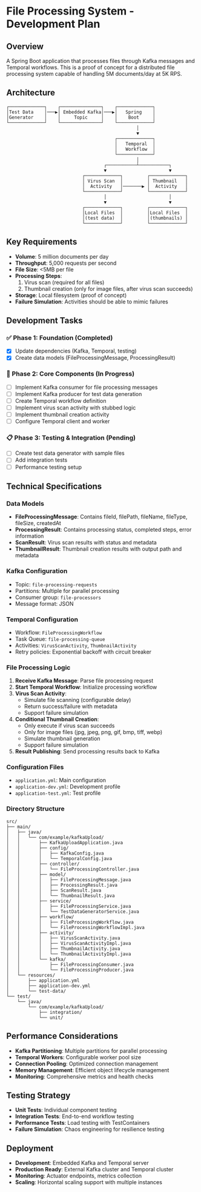# File Processing System - Development Plan

## Overview
A Spring Boot application that processes files through Kafka messages and Temporal workflows. This is a proof of concept for a distributed file processing system capable of handling 5M documents/day at 5K RPS.

## Architecture

```
┌─────────────┐    ┌───────────────┐    ┌─────────────┐
│Test Data    │───▶│ Embedded Kafka│───▶│   Spring    │
│Generator    │    │     Topic     │    │    Boot     │
└─────────────┘    └───────────────┘    └─────────────┘
                                                │
                                                ▼
                                        ┌─────────────┐
                                        │   Temporal  │
                                        │   Workflow  │
                                        └─────────────┘
                                                │
                                    ┌───────────┴───────────┐
                                    ▼                       ▼
                            ┌─────────────┐         ┌─────────────┐
                            │ Virus Scan  │         │ Thumbnail   │
                            │  Activity   │───────▶ │  Activity   │
                            └─────────────┘         └─────────────┘
                                    │                       │
                                    ▼                       ▼
                            ┌─────────────┐         ┌─────────────┐
                            │Local Files  │         │Local Files  │
                            │(test data)  │         │(thumbnails) │
                            └─────────────┘         └─────────────┘
```

## Key Requirements
- **Volume**: 5 million documents per day
- **Throughput**: 5,000 requests per second
- **File Size**: <5MB per file
- **Processing Steps**: 
  1. Virus scan (required for all files)
  2. Thumbnail creation (only for image files, after virus scan succeeds)
- **Storage**: Local filesystem (proof of concept)
- **Failure Simulation**: Activities should be able to mimic failures

## Development Tasks

### ✅ Phase 1: Foundation (Completed)
- [x] Update dependencies (Kafka, Temporal, testing)
- [x] Create data models (FileProcessingMessage, ProcessingResult)

### 🔄 Phase 2: Core Components (In Progress)
- [ ] Implement Kafka consumer for file processing messages
- [ ] Implement Kafka producer for test data generation
- [ ] Create Temporal workflow definition
- [ ] Implement virus scan activity with stubbed logic
- [ ] Implement thumbnail creation activity
- [ ] Configure Temporal client and worker

### 📋 Phase 3: Testing & Integration (Pending)
- [ ] Create test data generator with sample files
- [ ] Add integration tests
- [ ] Performance testing setup

## Technical Specifications

### Data Models
- **FileProcessingMessage**: Contains fileId, filePath, fileName, fileType, fileSize, createdAt
- **ProcessingResult**: Contains processing status, completed steps, error information
- **ScanResult**: Virus scan results with status and metadata
- **ThumbnailResult**: Thumbnail creation results with output path and metadata

### Kafka Configuration
- Topic: `file-processing-requests`
- Partitions: Multiple for parallel processing
- Consumer group: `file-processors`
- Message format: JSON

### Temporal Configuration
- Workflow: `FileProcessingWorkflow`
- Task Queue: `file-processing-queue`
- Activities: `VirusScanActivity`, `ThumbnailActivity`
- Retry policies: Exponential backoff with circuit breaker

### File Processing Logic
1. **Receive Kafka Message**: Parse file processing request
2. **Start Temporal Workflow**: Initialize processing workflow
3. **Virus Scan Activity**: 
   - Simulate file scanning (configurable delay)
   - Return success/failure with metadata
   - Support failure simulation
4. **Conditional Thumbnail Creation**:
   - Only execute if virus scan succeeds
   - Only for image files (jpg, jpeg, png, gif, bmp, tiff, webp)
   - Simulate thumbnail generation
   - Support failure simulation
5. **Result Publishing**: Send processing results back to Kafka

### Configuration Files
- `application.yml`: Main configuration
- `application-dev.yml`: Development profile
- `application-test.yml`: Test profile

### Directory Structure
```
src/
├── main/
│   ├── java/
│   │   └── com/example/kafkaUpload/
│   │       ├── KafkaUploadApplication.java
│   │       ├── config/
│   │       │   ├── KafkaConfig.java
│   │       │   └── TemporalConfig.java
│   │       ├── controller/
│   │       │   └── FileProcessingController.java
│   │       ├── model/
│   │       │   ├── FileProcessingMessage.java
│   │       │   ├── ProcessingResult.java
│   │       │   ├── ScanResult.java
│   │       │   └── ThumbnailResult.java
│   │       ├── service/
│   │       │   ├── FileProcessingService.java
│   │       │   └── TestDataGeneratorService.java
│   │       ├── workflow/
│   │       │   ├── FileProcessingWorkflow.java
│   │       │   └── FileProcessingWorkflowImpl.java
│   │       ├── activity/
│   │       │   ├── VirusScanActivity.java
│   │       │   ├── VirusScanActivityImpl.java
│   │       │   ├── ThumbnailActivity.java
│   │       │   └── ThumbnailActivityImpl.java
│   │       └── kafka/
│   │           ├── FileProcessingConsumer.java
│   │           └── FileProcessingProducer.java
│   └── resources/
│       ├── application.yml
│       ├── application-dev.yml
│       └── test-data/
└── test/
    └── java/
        └── com/example/kafkaUpload/
            ├── integration/
            └── unit/
```

## Performance Considerations
- **Kafka Partitioning**: Multiple partitions for parallel processing
- **Temporal Workers**: Configurable worker pool size
- **Connection Pooling**: Optimized connection management
- **Memory Management**: Efficient object lifecycle management
- **Monitoring**: Comprehensive metrics and health checks

## Testing Strategy
- **Unit Tests**: Individual component testing
- **Integration Tests**: End-to-end workflow testing
- **Performance Tests**: Load testing with TestContainers
- **Failure Simulation**: Chaos engineering for resilience testing

## Deployment
- **Development**: Embedded Kafka and Temporal server
- **Production Ready**: External Kafka cluster and Temporal cluster
- **Monitoring**: Actuator endpoints, metrics collection
- **Scaling**: Horizontal scaling support with multiple instances